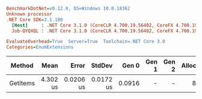 ``` ini

BenchmarkDotNet=v0.12.0, OS=Windows 10.0.18362
Unknown processor
.NET Core SDK=3.1.100
  [Host]     : .NET Core 3.1.0 (CoreCLR 4.700.19.56402, CoreFX 4.700.19.56404), X64 RyuJIT
  Job-QYQXQL : .NET Core 3.1.0 (CoreCLR 4.700.19.56402, CoreFX 4.700.19.56404), X64 RyuJIT

EvaluateOverhead=True  Server=True  Toolchain=.NET Core 3.0  
Categories=EnumExtensions  

```
|   Method |     Mean |     Error |    StdDev |  Gen 0 | Gen 1 | Gen 2 | Allocated |
|--------- |---------:|----------:|----------:|-------:|------:|------:|----------:|
| GetItems | 4.302 us | 0.0206 us | 0.0172 us | 0.0916 |     - |     - |     872 B |
